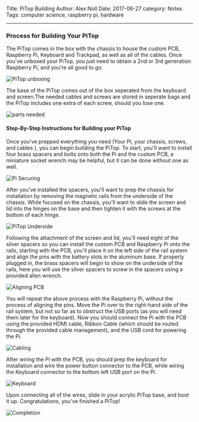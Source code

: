 Title: PiTop Building
Author: Alex Noll
Date: 2017-06-27
category: Notes
Tags: computer science, raspberry pi, hardware

***

### Process for Building Your PiTop

The PiTop comes in the box with the chassis to house the custom PCB, Raspberry Pi, Keyboard and Trackpad, as well as all of the cables. Once you've unboxed your PiTop, you just need to obtain a 2nd or 3rd generation Raspberry Pi, and you're all good to go.

![PiTop unboxing](images/IMG_3300.JPG)

The base of the PiTop comes out of the box seperated from the keyboard and screen.The needed cables and screws are stored in seperate bags and the PiTop includes one extra of each screw, should you lose one.

![parts needed](images/IMG_3283.JPG)

#### Step-By-Step Instructions for Building your PiTop

Once you've prepped everything you need (Your Pi, your chassis, screws, and cables ), you can begin building the PiTop. To start, you'll want to install four brass spacers and bolts onto both the Pi and the custom PCB, a miniature socket wrench may be helpful, but it can be done without one as well.

![Pi Securing](images/IMG_3316.JPG)

After you've installed the spacers, you'll want to prep the chassis for installation by removing the magnetic rails from the underside of the chassis. While focused on the chassis, you'll want to slide the screen and lid into the hinges on the base and then tighten it with the screws at the bottom of each hinge.

![PiTop Underside](images/IMG_3269.JPG)

Following the attachment of the screen and lid, you'll need eight of the silver spacers so you can install the custom PCB and Raspberry Pi onto the rails, starting with the PCB, you'll place it on the left side of the rail system and align the pins with the battery slots in the aluminum base. If properly plugged in, the brass spacers will begin to show on the underside of the rails, here you will use the silver spacers to screw in the spacers using a provided allen wrench.

![Aligning PCB](images/IMG_3297.JPG)

You will repeat the above process with the Raspberry Pi, without the process of aligning the pins. Move the Pi over to the right-hand side of the rail system, but not so far as to obstruct the USB ports (as you will need them later for the keyboard). Now you should connect the Pi with the PCB using the provided HDMI cable, Ribbon Cable (which should be routed through the provided cable management), and the USB cord for powering the Pi.

![Cabling](images/IMG_3310.JPG)

After wiring the Pi with the PCB, you should prep the keyboard for installation and wire the power button connector to the PCB, while wiring the Keyboard connector to the bottom left USB port on the Pi.

![Keyboard](images/IMG_3282.JPG)

Upon connecting all of the wires, slide in your acrylic PiTop base, and boot it up. Congratulations, you've finished a PiTop!

![Completion](images/IMG_3293.JPG)
